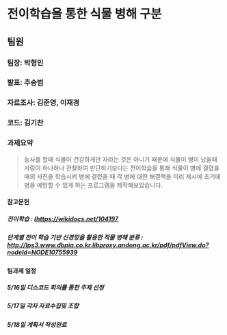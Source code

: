 # 전이학습을 통한 식물 병해 구분

   
## 팀원 

   ### 팀장: 박형민 
   ### 발표: 추승범 
   ### 자료조사: 김준영, 이재경
   ### 코드: 김기찬 


### 과제요약 

> 농사를 할때 식물이 건강하게만 자라는 것은 아니기 때문에 식물이 병이 났을때 사람이 하나하나 관찰하여 판단하기보다는 전이학습을 통해 식물이 병에 걸렸을때의 사진을 학습시켜 병에 결렸을 때 각 병에 대한 해결책을 미리 제시에 초기에 병을 예방할 수 있게 하는 프로그램을 제작해보았습니다. 

#### 참고문헌
##### 전이학습 : (https://wikidocs.net/104197
##### 단계별 전이 학습 기반 신경망을 활용한 작물 병해 분류 : http://lps3.www.dbpia.co.kr.libproxy.andong.ac.kr/pdf/pdfView.do?nodeId=NODE10755939

#### 팀과제 일정 
##### 5/16일 디스코드 회의를 통한 주제 선정
##### 5/17일 각자 자료수집및 조합
##### 5/18일 계획서 작성완료
